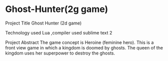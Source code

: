 # Ghost-Hunter(2g game)


Project Title
Ghost Hunter  (2d game)


Technology used
Lua ,compiler used sublime text 2


Project Abstract
The game concept is Heroine (feminine hero). This is a front view game in which a kingdom is doomed by ghosts. The queen of the kingdom uses her superpower to destroy the ghosts.
